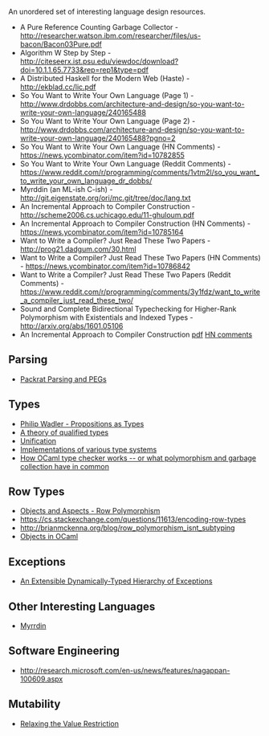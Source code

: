 An unordered set of interesting language design resources.

* A Pure Reference Counting Garbage Collector - http://researcher.watson.ibm.com/researcher/files/us-bacon/Bacon03Pure.pdf
* Algorithm W Step by Step - http://citeseerx.ist.psu.edu/viewdoc/download?doi=10.1.1.65.7733&rep=rep1&type=pdf
* A Distributed Haskell for the Modern Web (Haste) - http://ekblad.cc/lic.pdf
* So You Want to Write Your Own Language (Page 1) - http://www.drdobbs.com/architecture-and-design/so-you-want-to-write-your-own-language/240165488
* So You Want to Write Your Own Language (Page 2) - http://www.drdobbs.com/architecture-and-design/so-you-want-to-write-your-own-language/240165488?pgno=2
* So You Want to Write Your Own Language (HN Comments) - https://news.ycombinator.com/item?id=10782855
* So You Want to Write Your Own Language (Reddit Comments) - https://www.reddit.com/r/programming/comments/1vtm2l/so_you_want_to_write_your_own_language_dr_dobbs/
* Myrddin (an ML-ish C-ish) - http://git.eigenstate.org/ori/mc.git/tree/doc/lang.txt
* An Incremental Approach to Compiler Construction - http://scheme2006.cs.uchicago.edu/11-ghuloum.pdf
* An Incremental Approach to Compiler Construction (HN Comments) - https://news.ycombinator.com/item?id=10785164
* Want to Write a Compiler? Just Read These Two Papers - http://prog21.dadgum.com/30.html
* Want to Write a Compiler? Just Read These Two Papers (HN Comments) - https://news.ycombinator.com/item?id=10786842
* Want to Write a Compiler? Just Read These Two Papers (Reddit Comments) - https://www.reddit.com/r/programming/comments/3y1fdz/want_to_write_a_compiler_just_read_these_two/
* Sound and Complete Bidirectional Typechecking for Higher-Rank Polymorphism with Existentials and Indexed Types - http://arxiv.org/abs/1601.05106
* An Incremental Approach to Compiler Construction [pdf](http://scheme2006.cs.uchicago.edu/11-ghuloum.pdf) [HN comments](https://news.ycombinator.com/item?id=10785164)

## Parsing

* [Packrat Parsing and PEGs](http://bford.info/packrat/)

## Types

* [Philip Wadler - Propositions as Types](http://homepages.inf.ed.ac.uk/wadler/papers/propositions-as-types/propositions-as-types.pdf)
* [A theory of qualified types](http://www.sciencedirect.com/science/article/pii/0167642394000050)
* [Unification](https://en.wikipedia.org/wiki/Unification_%28computer_science%29)
* [Implementations of various type systems](https://github.com/tomprimozic/type-systems)
* [How OCaml type checker works -- or what polymorphism and garbage collection have in common](http://okmij.org/ftp/ML/generalization.html)

## Row Types

* [Objects and Aspects - Row Polymorphism](https://www.cs.cmu.edu/~neelk/rows.pdf)
* https://cs.stackexchange.com/questions/11613/encoding-row-types
* http://brianmckenna.org/blog/row_polymorphism_isnt_subtyping
* [Objects in OCaml](https://realworldocaml.org/v1/en/html/objects.html)

## Exceptions

* [An Extensible Dynamically-Typed Hierarchy of Exceptions](http://community.haskell.org/~simonmar/papers/ext-exceptions.pdf)

## Other Interesting Languages

* [Myrrdin](https://github.com/oridb/mc/blob/master/doc/lang.txt)

## Software Engineering

* http://research.microsoft.com/en-us/news/features/nagappan-100609.aspx

## Mutability

* [Relaxing the Value Restriction](http://caml.inria.fr/pub/papers/garrigue-value_restriction-fiwflp04.pdf)
